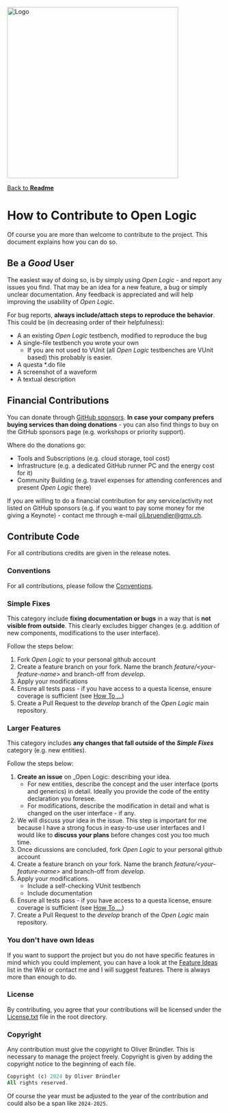 <img src="./doc/Logo.png" alt="Logo" width="400">

[Back to **Readme**](./Readme.md)

# How to Contribute to Open Logic

Of course you are more than welcome to contribute to the project. This document explains how you can do so.

## Be a _Good_ User

The easiest way of doing so, is by simply using _Open Logic_ - and report any issues you find. That may be an idea for a
new feature, a bug or simply unclear documentation. Any feedback is appreciated and will help improving the usability of
_Open Logic_.

For bug reports, **always include/attach steps to reproduce the behavior**. This could be (in decreasing order of their
helpfulness):

- A an existing _Open Logic_ testbench, modified to reproduce the bug
- A single-file testbench you wrote your own
  - If you are not used to VUnit (all _Open Logic_ testbenches are VUnit based) this probably is easier.
- A questa *.do file
- A screenshot of a waveform
- A textual description

## Financial Contributions

You can donate through [GitHub sponsors](https://github.com/sponsors/open-logi). **In case your company prefers
buying services than doing donations** - you can also find things to buy on the GitHub sponsors page (e.g. workshops or
priority support).

Where do the donations go:

- Tools and Subscriptions (e.g. cloud storage, tool cost)
- Infrastructure (e.g. a dedicated GitHub runner PC and the energy cost for it)
- Community Building (e.g. travel expenses for attending conferences and present _Open Logic_ there)

If you are willing to do a financial contribution for any service/activity not listed on GitHub sponsors (e.g. if you
want to pay some money for me giving a Keynote) - contact me through e-mail
[oli.bruendler@gmx.ch](oli.bruendler@gmx.ch).
  
## Contribute Code

For all contributions credits are given in the release notes.

### Conventions

For all contributions, please follow the [Conventions](./doc/Conventions.md).

### Simple Fixes

This category include **fixing documentation or bugs** in a way that is **not visible from outside**. This clearly
excludes bigger changes (e.g. addition of new components, modifications to the user interface).

Follow the steps below:

1. Fork _Open Logic_ to your personal github account
2. Create a feature branch on your fork. Name the branch _feature/\<your-feature-name\>_ and branch-off from _develop_.
3. Apply your modifications
4. Ensure all tests pass - if you have access to a questa license, ensure coverage is sufficient (see
   [How To ...](./doc/HowTo.md))
5. Create a Pull Request to the _develop_ branch of the _Open Logic_ main repository.

### Larger Features

This category includes **any changes that fall outside of the _Simple Fixes_** category (e.g. new entities).

Follow the steps below:

1. **Create an issue** on _Open Logic: describing your idea.
   - For new entities, describe the concept and the user interface (ports and generics) in detail. Ideally you provide
     the code of the entity declaration you foresee.
   - For modifications, describe the modification in detail and what is changed on the user interface - if any.
2. We will discuss your idea in the issue. This step is important for me because I have a strong focus in easy-to-use
   user interfaces and I would like to **discuss your plans** before changes cost you too much time.
3. Once dicussions are concluded, fork _Open Logic_ to your personal github account
4. Create a feature branch on your fork. Name the branch _feature/\<your-feature-name\>_ and branch-off from _develop_.
5. Apply your modifications.
   - Include a self-checking VUnit testbench
   - Include documentation
6. Ensure all tests pass - if you have access to a questa license, ensure coverage is sufficient (see
   [How To ...](./doc/HowTo.md))
7. Create a Pull Request to the _develop_ branch of the _Open Logic_ main repository.

### You don't have own Ideas

If you want to support the project but you do not have specific features in mind which you could implement, you can have
a look at the [Feature Ideas](https://github.com/open-logic/open-logic/wiki/Feature-Ideas) list in the Wiki or contact
me and I will suggest features. There is always more than enough to do.

### License

By contributing, you agree that your contributions will be licensed under the [License.txt](./License.txt) file in the
root directory.

### Copyright

Any contribution must give the copyright to Oliver Bründler. This is necessary to manage the project freely. Copyright
is given by adding the copyright notice to the beginning of each file.

```vhdl
Copyright (c) 2024 by Oliver Bründler
All rights reserved.
```

Of course the year must be adjusted to the year of the contribution and could also be a span like `2024-2025`.
